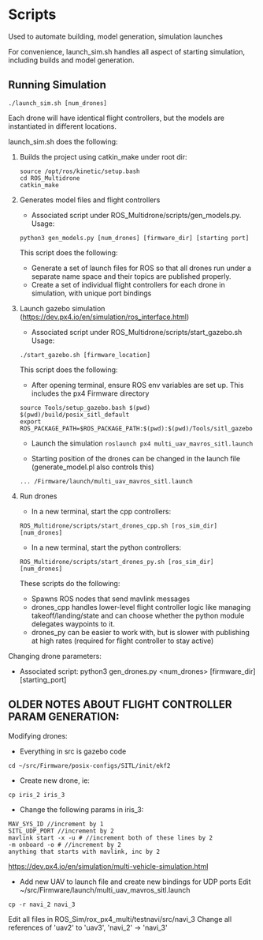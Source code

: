 # Scripts
Used to automate building, model generation, simulation launches

For convenience, launch_sim.sh handles all aspect of starting simulation, including builds and model generation.

## Running Simulation
```
./launch_sim.sh [num_drones]
```
Each drone will have identical flight controllers, but the models are instantiated in different locations.

launch_sim.sh does the following:
1. Builds the project using catkin_make under root dir:
     ```
     source /opt/ros/kinetic/setup.bash
     cd ROS_Multidrone
     catkin_make
     ```
2. Generates model files and flight controllers
     - Associated script under ROS_Multidrone/scripts/gen_models.py.
     Usage:
     ```
     python3 gen_models.py [num_drones] [firmware_dir] [starting port]
     ```
     This script does the following:
     - Generate a set of launch files for ROS so that all drones run under a separate name space and their topics are published properly.
     - Create a set of individual flight controllers for each drone in simulation, with unique port bindings

3. Launch gazebo simulation (https://dev.px4.io/en/simulation/ros_interface.html)
     - Associated script under ROS_Multidrone/scripts/start_gazebo.sh
     Usage:
     ```
     ./start_gazebo.sh [firmware_location]
     ```
     This script does the following:
     - After opening terminal, ensure ROS env variables are set up. This includes the px4 Firmware directory
     ```
     source Tools/setup_gazebo.bash $(pwd) $(pwd)/build/posix_sitl_default
     export ROS_PACKAGE_PATH=$ROS_PACKAGE_PATH:$(pwd):$(pwd)/Tools/sitl_gazebo
     ```
     - Launch the simulation
     ```roslaunch px4 multi_uav_mavros_sitl.launch```
     
     - Starting position of the drones can be changed in the launch file (generate_model.pl also controls this)
     ```
     ... /Firmware/launch/multi_uav_mavros_sitl.launch
     ```     
4. Run drones
     - In a new terminal, start the cpp controllers:
     ```
     ROS_Multidrone/scripts/start_drones_cpp.sh [ros_sim_dir] [num_drones]
     ```
     
     - In a new terminal, start the python controllers:
     ```
     ROS_Multidrone/scripts/start_drones_py.sh [ros_sim_dir] [num_drones]
     ```
     
     These scripts do the following:
     - Spawns ROS nodes that send mavlink messages
     - drones_cpp handles lower-level flight controller logic like managing takeoff/landing/state and can choose whether the python module delegates waypoints to it.
     - drones_py can be easier to work with, but is slower with publishing at high rates (required for flight controller to stay active)

Changing drone parameters:
- Associated script: python3 gen_drones.py <num_drones> [firmware_dir] [starting_port]


## OLDER NOTES ABOUT FLIGHT CONTROLLER PARAM GENERATION:

Modifying drones:
- Everything in src is gazebo code
```
cd ~/src/Firmware/posix-configs/SITL/init/ekf2
```

- Create new drone, ie:
```
cp iris_2 iris_3
```

- Change the following params in iris_3:
```
MAV_SYS_ID //increment by 1
SITL_UDP_PORT //increment by 2
mavlink start -x -u # //increment both of these lines by 2
-m onboard -o # //increment by 2
anything that starts with mavlink, inc by 2
```
https://dev.px4.io/en/simulation/multi-vehicle-simulation.html

- Add new UAV to launch file and create new bindings for UDP ports
Edit ~/src/Firmware/launch/multi_uav_mavros_sitl.launch
```
cp -r navi_2 navi_3
```
Edit all files in ROS_Sim/rox_px4_multi/testnavi/src/navi_3
Change all references of 'uav2' to 'uav3', 'navi_2' -> 'navi_3'
